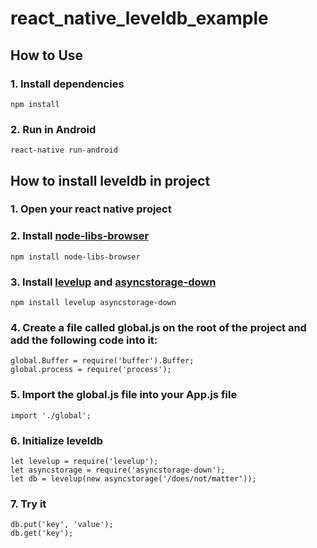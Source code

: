 # react_native_leveldb_example

## How to Use

### 1. Install dependencies

    npm install

### 2. Run in Android

    react-native run-android

## How to install leveldb in project 

### 1. Open your react native project

### 2. Install [node-libs-browser](https://github.com/webpack/node-libs-browser)

    npm install node-libs-browser

### 3. Install [levelup](https://github.com/Level/levelup) and [asyncstorage-down](https://github.com/tradle/asyncstorage-down)

    npm install levelup asyncstorage-down

### 4. Create a file called global.js on the root of the project and add the following code into it:

    global.Buffer = require('buffer').Buffer;
    global.process = require('process');

### 5. Import the global.js file into your App.js file

    import './global';

### 6. Initialize leveldb

    let levelup = require('levelup');
    let asyncstorage = require('asyncstorage-down');
    let db = levelup(new asyncstorage('/does/not/matter'));

### 7. Try it

    db.put('key', 'value');
    db.get('key');
